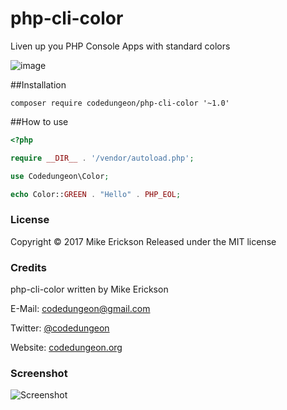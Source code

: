 php-cli-color
=============

Liven up you PHP Console Apps with standard colors

![image](https://github.com/mikeerickson/php-cli-color/blob/master/resources/example.png)

##Installation

`composer require codedungeon/php-cli-color '~1.0'`

##How to use

```php
<?php

require __DIR__ . '/vendor/autoload.php';

use Codedungeon\Color;

echo Color::GREEN . "Hello" . PHP_EOL;

```


### License

Copyright &copy; 2017 Mike Erickson
Released under the MIT license


### Credits

php-cli-color written by Mike Erickson

E-Mail: [codedungeon@gmail.com](mailto:codedungeon@gmail.com)

Twitter: [@codedungeon](http://twitter.com/codedungeon)

Website: [codedungeon.org](http://codedungeon.org)


### Screenshot

![Screenshot](https://github.com/mikeerickson/php-cli-color/blob/master/sample.png)

